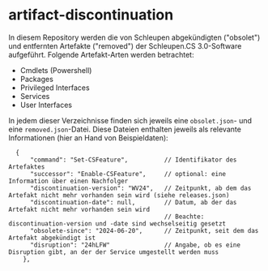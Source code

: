 # artifact-discontinuation

In diesem Repository werden die von Schleupen abgekündigten ("obsolet") und entfernten Artefakte ("removed") der Schleupen.CS 3.0-Software aufgeführt.
Folgende Artefakt-Arten werden betrachtet:
 * Cmdlets (Powershell)
 * Packages
 * Privileged Interfaces
 * Services
 * User Interfaces

In jedem dieser Verzeichnisse finden sich jeweils eine `obsolet.json`- und eine `removed.json`-Datei. Diese Dateien enthalten jeweils als relevante Informationen (hier an Hand von Beispieldaten):
```
  {
      "command": "Set-CSFeature",          // Identifikator des Artefaktes
      "successor": "Enable-CSFeature",     // optional: eine Information über einen Nachfolger
      "discontinuation-version": "WV24",   // Zeitpunkt, ab dem das Artefakt nicht mehr vorhanden sein wird (siehe releases.json)
      "discontinuation-date": null,        // Datum, ab der das Artefakt nicht mehr vorhanden sein wird
                                           // Beachte: discontinuation-version und -date sind wechselseitig gesetzt
      "obsolete-since": "2024-06-20",      // Zeitpunkt, seit dem das Artefakt abgekündigt ist
      "disruption": "24hLFW"               // Angabe, ob es eine Disruption gibt, an der der Service umgestellt werden muss
    },
```
